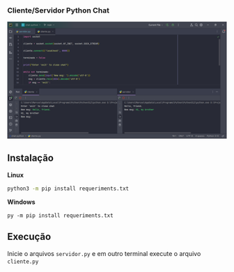### Cliente/Servidor Python Chat

![](./screenshot.png)

## Instalação
**Linux**
````bash
python3 -m pip install requeriments.txt
````
**Windows**
````commandline
py -m pip install requeriments.txt
````

## Execução

Inicie o arquivos ```servidor.py``` e em outro terminal execute o arquivo ```cliente.py```
